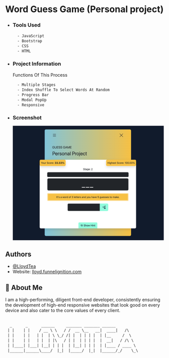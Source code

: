 # Word Guess Game (Personal project)


- ### Tools Used

        - JavaScript
        - Bootstrap
        - CSS
        - HTML

- ### Project Information

  Functions Of This Process

        - Multiple Stages
        - Index Shuffle To Select Words At Random
        - Progress Bar
        - Modal PopUp
        - Responsive


- ### Screenshot
  ![Timer Screenshot](https://github.com/LloydTea/guessgame/blob/2ca9b95961c650d49946a3297ac5bd803f0bfbf5/Screenshot.png)

## Authors

- [@LloydTea](https://github.com/LloydTea)
- Website: [lloyd.funnelignition.com](https://lloyd.funnelignition.com/)

## 🚀 About Me

I am a high-performing, diligent front-end developer, consistently ensuring the development of high-end responsive websites that look good on every device and also cater to the core values of every client.

##

      _      _      ______     _______ _______ ______
     | |    | |    / __ \ \   / /  __ \__   __|  ____|   /\
     | |    | |   | |  | \ \_/ /| |  | | | |  | |__     /  \
     | |    | |   | |  | |\   / | |  | | | |  |  __|   / /\ \
     | |____| |___| |__| | | |  | |__| | | |  | |____ / ____ \
     |______|______\____/  |_|  |_____/  |_|  |______/_/    \_\
